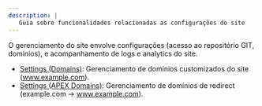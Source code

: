 ```yaml
---
description: |
   Guia sobre funcionalidades relacionadas as configurações do site
---
```


O gerenciamento do site envolve configurações (acesso ao repositório GIT, domínios), e acompanhamento de logs e analytics do site.

- [Settings (Domains)](management/custom-domains): Gerenciamento de domínios customizados do site (www.example.com).
- [Settings (APEX Domains)](management/apex-domains): Gerenciamento de domínios de redirect (example.com -> www.example.com).